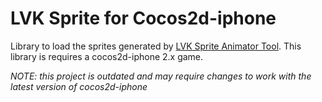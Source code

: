 LVK Sprite for Cocos2d-iphone
=============================

Library to load the sprites generated by [LVK Sprite Animator Tool](https://github.com/lvklabs/sprite-animator-tool).
This library is requires a cocos2d-iphone 2.x game. 

*NOTE: this project is outdated and may require changes to work with the latest version of cocos2d-iphone*
